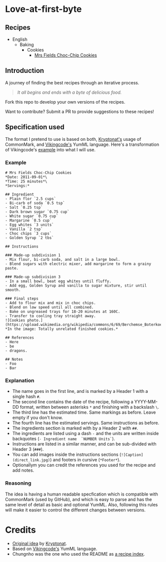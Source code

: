 # Love-at-first-byte

## Recipes
- English
  - Baking
    - Cookies
      - [Mrs Fields Choc-Chip Cookies](baking/cookies/mrs_fields_choc_chip_cookies.md)

## Introduction
A journey of finding the best recipes through an iterative process.

> _It all begins and ends with a byte of delicious food._

Fork this repo to develop your own versions of the recipes.

Want to contribute? Submit a PR to provide suggestions to these recipes!

## Specification used
The format I pretend to use is based on both, [Kryptonat's](https://github.com/kryptonat) usage of CommonMark, and [Vikingcode's](https://github.com/vikingcode/vikingcode.github.io/blob/master/yumml.md) YumML language. Here's a transformation of Vikingcode's [example](http://web.archive.org/web/20131201041222im_/http://vikingco.de/yumml_example_recipe_basic.txt) into what I will use.

### Example

	# Mrs Fields Choc-Chip Cookies
	*Date: 2011-09-01*\
	*Time: 25 minutes*\
	*Servings:*
	
	## Ingredient
	- Plain flor `2.5 cups`
	- Bi-carb of soda `0.5 tsp`
	- Salt `0.25 tsp`
	- Dark brown sugar `0.75 cup`
	- White sugar `0.75 cup`
	- Margarine `0.5 cup`
	- Egg whites `3 units`
	- Vanilla `2 tsp`
	- Choc chips `3 cups`
	- Golden Syrup `2 tbs`
	
	## Instructions
	
	### Made-up subdivision 1
	- Mix flour, bi-carb soda, and salt in a large bowl.
	- Blend sugars with electric mixer, add margarine to form a grainy paste.
	
	### Made-up subdivision 3
	- In a small bowl, beat egg whites until fluffy.
	- Add egg, Golden Syrup and vanilla to sugar mixture, stir until smooth.
	
	### Final steps
	- Add to flour mix and mix in choc chips.
	- Blend on low speed until all combined.
	- Bake on ungreased trays for 18-20 minutes at 160C.
	- Transfer to cooling tray straight away.
	![Cookies photo.](https://upload.wikimedia.org/wikipedia/commons/6/69/Berchemse_Boterkoekjes.png)\
 	*In the image: Totally unrelated finished cookies.*
	
	## References
	- Here
	- be
	- dragons.
	
	## Notes
	- Foo
	- Bar

### Explanation
- The name goes in the first line, and is marked by a Header 1 with a single hash `#`.
- The second line contains the date of the recipe, following a YYYY-MM-DD format, written between asterisks `*` and finishing with a backslash `\`.
- The third line has the estimated time. Same markings as before. Leave empty if you don't know.
- The fourth line has the estimated servings. Same instructions as before.
- The ingredients section is marked with by a Header 2 with `##`.
- The ingredients are listed using a dash `-` and the units are written inside backquotes (``` - Ingredient name  `NUMBER Units` ```).
- Instructions are listed in a similar manner, and can be sub-divided with Header 3 (`###`).
- You can add images inside the instructions sections (`![Caption](direct_link.jpg)`) and footers in cursive (`*Footer*`).
- Optionallym you can credit the references you used for the recipe and add notes.

### Reasoning
The idea is having a human readable specfication which is compatible with CommonMark (used by GitHub), and which is easy to parse and has the same level of detail as basic and optional YumML. Also, following this rules will make it easier to control the different changes between versions.

# Credits
- [Original idea](https://github.com/kryptonat/love-at-first-byte) by [Kryptonat](https://github.com/kryptonat).
- Based on [Vikingcode's](https://github.com/vikingcode/vikingcode.github.io/blob/master/yumml.md) YumML language.
- Chungnho was the one who used the README as [a recipe index](https://github.com/chungnho/love-at-first-byte).

